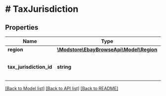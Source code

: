 # # TaxJurisdiction

## Properties

Name | Type | Description | Notes
------------ | ------------- | ------------- | -------------
**region** | [**\Modstore\EbayBrowseApi\Model\Region**](Region.md) |  | [optional]
**tax_jurisdiction_id** | **string** | The identifier of the tax jurisdiction. | [optional]

[[Back to Model list]](../../README.md#models) [[Back to API list]](../../README.md#endpoints) [[Back to README]](../../README.md)
